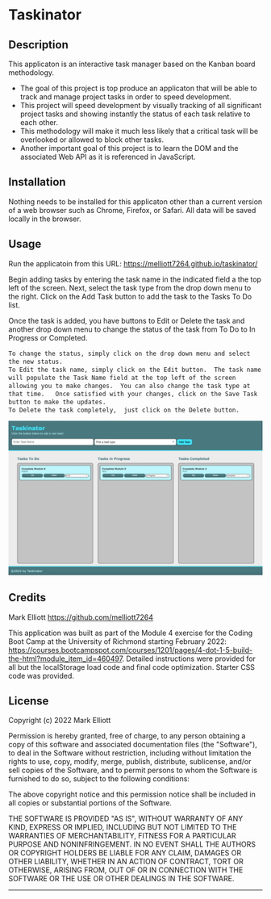 # Taskinator

## Description

This applicaton is an interactive task manager based on the Kanban board methodology.

- The goal of this project is top produce an applicaton that will be able to track and manage project tasks in order to speed development.
- This project will speed development by visually tracking of all significant project tasks and showing instantly the status of each task relative to each other.
- This methodology will make it much less likely that a critical task will be overlooked or allowed to block other tasks.
- Another important goal of this project is to learn the DOM and the associated Web API as it is referenced in JavaScript.  

## Installation

Nothing needs to be installed for this applicaton other than a current version of a web browser such as Chrome, Firefox, or Safari.   All data will be saved locally in the browser.

## Usage

Run the applicatoin from this URL:  https://melliott7264.github.io/taskinator/

Begin adding tasks by entering the task name in the indicated field a the top left of the screen.   Next, select the task type from the drop down menu to the right.  Click on the Add Task button to add the task to the Tasks To Do list.

Once the task is added, you have buttons to Edit or Delete the task and another drop down menu to change the status of the task from To Do to In Progress or Completed.  

    To change the status, simply click on the drop down menu and select the new status.
    To Edit the task name, simply click on the Edit button.  The task name will populate the Task Name field at the top left of the screen allowing you to make changes.  You can also change the task type at that time.   Once satisfied with your changes, click on the Save Task button to make the updates.
    To Delete the task completely,  just click on the Delete button.  


 ![Taskinator screen shot](./assets/images/ScreenShot.png)

## Credits

Mark Elliott  https://github.com/melliott7264

This application was built as part of the Module 4 exercise for the Coding Boot Camp at the University of Richmond starting February 2022: https://courses.bootcampspot.com/courses/1201/pages/4-dot-1-5-build-the-html?module_item_id=460497.   Detailed instructions were provided for all but the localStorage load code and final code optimization.  Starter CSS code was provided.

## License

Copyright (c) 2022 Mark Elliott

Permission is hereby granted, free of charge, to any person obtaining a copy
of this software and associated documentation files (the "Software"), to deal
in the Software without restriction, including without limitation the rights
to use, copy, modify, merge, publish, distribute, sublicense, and/or sell
copies of the Software, and to permit persons to whom the Software is
furnished to do so, subject to the following conditions:

The above copyright notice and this permission notice shall be included in all
copies or substantial portions of the Software.

THE SOFTWARE IS PROVIDED "AS IS", WITHOUT WARRANTY OF ANY KIND, EXPRESS OR
IMPLIED, INCLUDING BUT NOT LIMITED TO THE WARRANTIES OF MERCHANTABILITY,
FITNESS FOR A PARTICULAR PURPOSE AND NONINFRINGEMENT. IN NO EVENT SHALL THE
AUTHORS OR COPYRIGHT HOLDERS BE LIABLE FOR ANY CLAIM, DAMAGES OR OTHER
LIABILITY, WHETHER IN AN ACTION OF CONTRACT, TORT OR OTHERWISE, ARISING FROM,
OUT OF OR IN CONNECTION WITH THE SOFTWARE OR THE USE OR OTHER DEALINGS IN THE
SOFTWARE.

---


